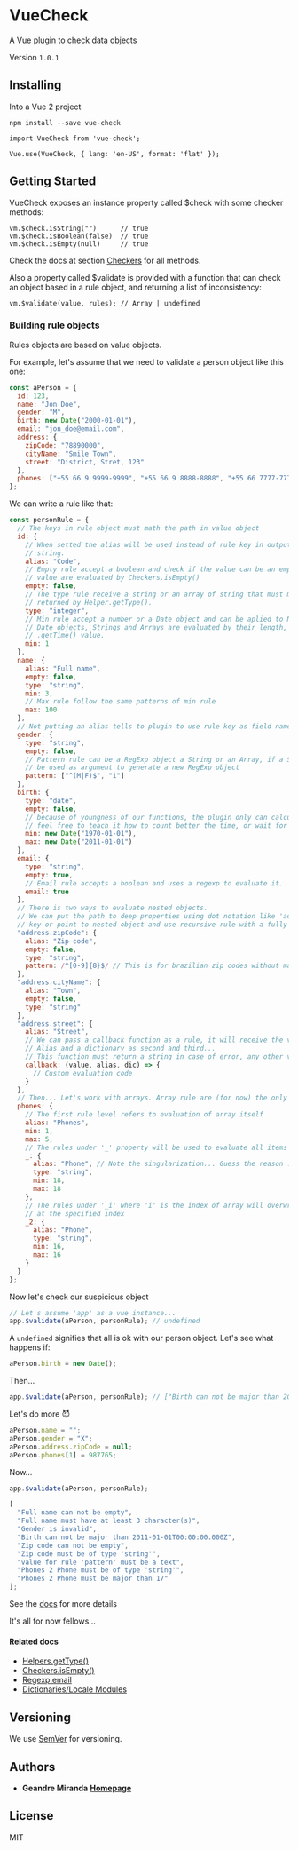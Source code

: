 # VueCheck

A Vue plugin to check data objects

Version `1.0.1`

## Installing

Into a Vue 2 project

```
npm install --save vue-check
```

```
import VueCheck from 'vue-check';

Vue.use(VueCheck, { lang: 'en-US', format: 'flat' });
```

## Getting Started

VueCheck exposes an instance property called $check with some checker methods:

```
vm.$check.isString("")      // true
vm.$check.isBoolean(false)  // true
vm.$check.isEmpty(null)     // true
```

Check the docs at section [Checkers](https://geandre.github.io/vue-check/module-Checkers.html)
for all methods.

Also a property called $validate is provided with a function that can check an object based in a
rule object, and returning a list of inconsistency:

```
vm.$validate(value, rules); // Array | undefined
```

### Building rule objects

Rules objects are based on value objects.

For example, let's assume that we need to validate a person object like this one:

```js
const aPerson = {
  id: 123,
  name: "Jon Doe",
  gender: "M",
  birth: new Date("2000-01-01"),
  email: "jon_doe@email.com",
  address: {
    zipCode: "78890000",
    cityName: "Smile Town",
    street: "District, Stret, 123"
  },
  phones: ["+55 66 9 9999-9999", "+55 66 9 8888-8888", "+55 66 7777-7777"]
};
```

We can write a rule like that:

```js
const personRule = {
  // The keys in rule object must math the path in value object
  id: {
    // When setted the alias will be used instead of rule key in output messages, this must be a
    // string.
    alias: "Code",
    // Empty rule accept a boolean and check if the value can be an empty value, the emptiness of the
    // value are evaluated by Checkers.isEmpty()
    empty: false,
    // The type rule receive a string or an array of string that must match one of the types
    // returned by Helper.getType().
    type: "integer",
    // Min rule accept a number or a Date object and can be aplied to Numbers, Strings, Arrays and
    // Date objects, Strings and Arrays are evaluated by their length, Dates are compared using
    // .getTime() value.
    min: 1
  },
  name: {
    alias: "Full name",
    empty: false,
    type: "string",
    min: 3,
    // Max rule follow the same patterns of min rule
    max: 100
  },
  // Not putting an alias tells to plugin to use rule key as field name 'gender' in this case
  gender: {
    type: "string",
    empty: false,
    // Pattern rule can be a RegExp object a String or an Array, if a String or Array the value will
    // be used as argument to generate a new RegExp object
    pattern: ["^(M|F)$", "i"]
  },
  birth: {
    type: "date",
    empty: false,
    // because of youngness of our functions, the plugin only can calculate dates after 1970-01-01,
    // feel free to teach it how to count better the time, or wait for future releases
    min: new Date("1970-01-01"),
    max: new Date("2011-01-01")
  },
  email: {
    type: "string",
    empty: true,
    // Email rule accepts a boolean and uses a regexp to evaluate it.
    email: true
  },
  // There is two ways to evaluate nested objects.
  // We can put the path to deep properties using dot notation like 'address.zipCode' as the rule
  // key or point to nested object and use recursive rule with a fully qualified rule object.
  "address.zipCode": {
    alias: "Zip code",
    empty: false,
    type: "string",
    pattern: /^[0-9]{8}$/ // This is for brazilian zip codes without mask
  },
  "address.cityName": {
    alias: "Town",
    empty: false,
    type: "string"
  },
  "address.street": {
    alias: "Street",
    // We can pass a callback function as a rule, it will receive the value as first argument,
    // Alias and a dictionary as second and third...
    // This function must return a string in case of error, any other value will be ignored
    callback: (value, alias, dic) => {
      // Custom evaluation code
    }
  },
  // Then... Let's work with arrays. Array rule are (for now) the only ones that accept nested rules
  phones: {
    // The first rule level refers to evaluation of array itself
    alias: "Phones",
    min: 1,
    max: 5,
    // The rules under '_' property will be used to evaluate all items into the array
    _: {
      alias: "Phone", // Note the singularization... Guess the reason :)
      type: "string",
      min: 18,
      max: 18
    },
    // The rules under '_i' where 'i' is the index of array will overwrite the '_' rules (all they)
    // at the specified index
    _2: {
      alias: "Phone",
      type: "string",
      min: 16,
      max: 16
    }
  }
};
```

Now let's check our suspicious object

```js
// Let's assume 'app' as a vue instance...
app.$validate(aPerson, personRule); // undefined
```

A `undefined` signifies that all is ok with our person object.
Let's see what happens if:

```js
aPerson.birth = new Date();
```

Then...

```js
app.$validate(aPerson, personRule); // ["Birth can not be major than 2011-01-01T00:00:00.000Z"]
```

Let's do more :smiling_imp:

```js
aPerson.name = "";
aPerson.gender = "X";
aPerson.address.zipCode = null;
aPerson.phones[1] = 987765;
```

Now...

```js
app.$validate(aPerson, personRule);
```

```js
[
  "Full name can not be empty",
  "Full name must have at least 3 character(s)",
  "Gender is invalid",
  "Birth can not be major than 2011-01-01T00:00:00.000Z",
  "Zip code can not be empty",
  "Zip code must be of type 'string'",
  "value for rule 'pattern' must be a text",
  "Phones 2 Phone must be of type 'string'",
  "Phones 2 Phone must be major than 17"
];
```

See the [docs](https://geandre.github.io/vue-check/) for more details

It's all for now fellows...

#### Related docs

- [Helpers.getType()](https://geandre.github.io/vue-check/module-Helpers.html#~getType)
- [Checkers.isEmpty()](https://geandre.github.io/vue-check/module-Checkers.html#~isEmpty)
- [Regexp.email](https://geandre.github.io/vue-check/regexps.js.html)
- [Dictionaries/Locale Modules](https://github.com/geandre/vue-check/tree/master/src/locales)

## Versioning

We use [SemVer](http://semver.org/) for versioning.

## Authors

- **Geandre Miranda** **[Homepage](http://geandre.github.io)**

## License

MIT
